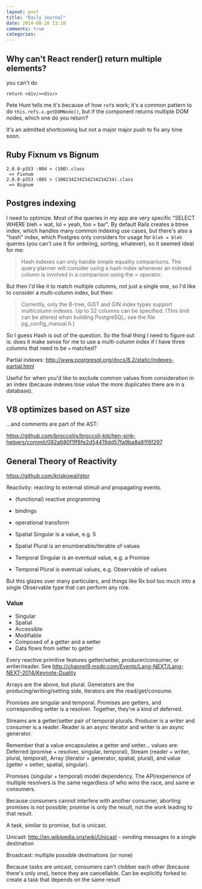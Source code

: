 ```yaml
---
layout: post
title: "Daily Journal"
date: 2014-08-28 13:10
comments: true
categories: 
---
```


## Why can't React render() return multiple elements?

you can't do 

    return <div/><div/>


Pete Hunt tells me it's because of how `ref`s work; it's a common
pattern to do `this.refs.x.getDOMNode()`, but if the component returns
multiple DOM nodes, which one do you return?

It's an admitted shortcoming but not a major major push to fix any time
soon.

## Ruby Fixnum vs Bignum

    2.0.0-p353 :004 > (100).class
     => Fixnum
    2.0.0-p353 :005 > (100234234234234234234).class
     => Bignum

## Postgres indexing

I need to optimize. Most of the queries in my app are very specific
"SELECT WHERE bleh = wat, lol = yeah, foo = bar". By default Rails
creates a btree index, which handles many common indexing use cases, but
there's also a "hash" index, which Postgres only considers for usage for
`bleh = bleh` queries (you can't use it for ordering, sorting,
whatever), so it seemed ideal for me:

> Hash indexes can only handle simple equality comparisons. The query planner will consider using a hash index whenever an indexed column is involved in a comparison using the = operator. 

But then I'd like it to match multiple columns, not just a single one,
so I'd like to consider a multi-column index, but then:

> Currently, only the B-tree, GiST and GIN index types support multicolumn indexes. Up to 32 columns can be specified. (This limit can be altered when building PostgreSQL; see the file pg_config_manual.h.)

So I guess Hash is out of the question. So the final thing I need to
figure out is: does it make sense for me to use a multi-column index if
I have three columns that need to be `=` matched?




Partial indexes: http://www.postgresql.org/docs/8.2/static/indexes-partial.html

Useful for when you'd like to exclude common values from consideration
in an index (because indexes lose value the more duplicates there are in
a database).

## V8 optimizes based on AST size

...and comments are part of the AST:

https://github.com/broccolijs/broccoli-kitchen-sink-helpers/commit/092a680f1ff8fe2d54419dd57fa9ba8a81f6f297

## General Theory of Reactivity

https://github.com/kriskowal/gtor

Reactivity: reacting to external stimuli and propagating events.

- (functional) reactive programming
- bindings
- operational transform

- Spatial Singular is a value, e.g. 5
- Spatial Plural is an enumberable/iterable of values
- Temporal Singular is an eventual value, e.g. a Promise
- Temporal Plural is eventual values, e.g. Observable of values

But this glazes over many particulars, and things like Rx boil too much
into a single Observable type that can perform any role.

### Value

- Singular
- Spatial
- Accessible
- Modifiable
- Composed of a getter and a setter
- Data flows from setter to getter

Every reactive primitive features getter/setter, producer/consumer, or
writer/reader. See http://channel9.msdn.com/Events/Lang-NEXT/Lang-NEXT-2014/Keynote-Duality

Arrays are the above, but plural. Generators are the
producing/writing/setting side, iterators are the read/get/consume. 

Promises are singular and temporal. Promises are getters, and
corresponding setter is a resolver. Together, they're a kind of
deferred. 

Streams are a getter/setter pair of temporal plurals. Producer is a
writer and consumer is a reader. Reader is an async iterator and writer
is an async generator. 

Remember that a value encapsulates a getter and setter... values are:
Deferred (promise + resolver, singular, temporal), Stream (reader +
writer, plural, temporal), Array (iterator + generator, spatial,
plural), and value (getter + setter, spatial, singular).

Promises (singular + temporal) model dependency. The API/experience of
multiple resolvers is the same regardless of who wins the race, and same
w consumers. 

Because consumers cannot interfere with another consumer, aborting
promises is not possible; promise is only the result, not the work
leading to that result.

A task, similar to promise, but is unicast.

Unicast: http://en.wikipedia.org/wiki/Unicast - sending messages to a
  single destination

Broadcast: multiple possible destinations (or none)

Because tasks are unicast, consumers can't clobber each other (because
there's only one), hence they are cancellable. Can be explicitly forked
to create a task that depends on the same result 























